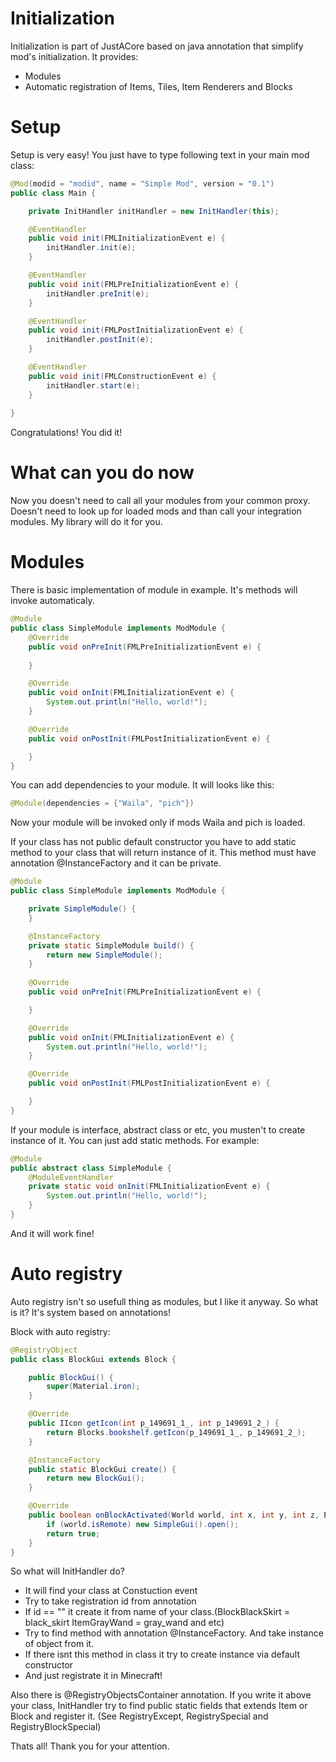 # Initialization



Initialization is part of JustACore based on java annotation that simplify mod's initialization. 
It provides:
 - Modules
 - Automatic registration of Items, Tiles, Item Renderers and Blocks

# Setup
Setup is very easy! You just have to type following text in your main mod class:
```java
@Mod(modid = "modid", name = "Simple Mod", version = "0.1")
public class Main {

    private InitHandler initHandler = new InitHandler(this);

    @EventHandler
    public void init(FMLInitializationEvent e) {
        initHandler.init(e);
    }

    @EventHandler
    public void init(FMLPreInitializationEvent e) {
        initHandler.preInit(e);
    }

    @EventHandler
    public void init(FMLPostInitializationEvent e) {
        initHandler.postInit(e);
    }

    @EventHandler
    public void init(FMLConstructionEvent e) {
        initHandler.start(e);
    }
    
}
```
Congratulations! You did it!
# What can you do now

Now you doesn't need to call all your modules from your common proxy. Doesn't need to look up for loaded mods and than call your integration modules. My library will do it for you.

# Modules

There is basic implementation of module in example. It's methods will invoke automaticaly.
```java
@Module
public class SimpleModule implements ModModule {
    @Override
    public void onPreInit(FMLPreInitializationEvent e) {
        
    }

    @Override
    public void onInit(FMLInitializationEvent e) {
        System.out.println("Hello, world!");
    }

    @Override
    public void onPostInit(FMLPostInitializationEvent e) {

    }
}
```

You can add dependencies to your module. It will looks like this:
```java
@Module(dependencies = {"Waila", "pich"})
```
Now your module will be invoked only if mods Waila and pich is loaded.


If your class has not public default constructor you have to add static method to your class that will return instance of it. This method must have annotation @InstanceFactory and it can be private. 
```java
@Module
public class SimpleModule implements ModModule {

    private SimpleModule() {
    }

    @InstanceFactory
    private static SimpleModule build() {
        return new SimpleModule();
    }
    
    @Override
    public void onPreInit(FMLPreInitializationEvent e) {

    }

    @Override
    public void onInit(FMLInitializationEvent e) {
        System.out.println("Hello, world!");
    }

    @Override
    public void onPostInit(FMLPostInitializationEvent e) {

    }
}

```
If your module is interface, abstract class or etc, you musten't to create instance of it.
You can just add static methods. For example: 
```java
@Module
public abstract class SimpleModule {
    @ModuleEventHandler
    private static void onInit(FMLInitializationEvent e) {
        System.out.println("Hello, world!");
    }
}

```
And it will work fine!

# Auto registry

Auto registry isn't so usefull thing as modules, but I like it anyway.
So what is it? It's system based on annotations!

Block with auto registry:
```java
@RegistryObject
public class BlockGui extends Block {

    public BlockGui() {
        super(Material.iron);
    }

    @Override
    public IIcon getIcon(int p_149691_1_, int p_149691_2_) {
        return Blocks.bookshelf.getIcon(p_149691_1_, p_149691_2_);
    }

    @InstanceFactory
    public static BlockGui create() {
        return new BlockGui();
    }

    @Override
    public boolean onBlockActivated(World world, int x, int y, int z, EntityPlayer player, int meta, float clickX, float clickY, float clickZ) {
        if (world.isRemote) new SimpleGui().open();
        return true;
    }
}
```
So what will InitHandler do? 
 - It will find your class at Constuction event
 - Try to take registration id from annotation
 - If id == "" it create it from name of your class.(BlockBlackSkirt = black_skirt ItemGrayWand = gray_wand and etc)
 - Try to find method with annotation @InstanceFactory. And take instance of object from it.
 - If there isnt this method in class it try to create instance via default constructor
 - And just registrate it in Minecraft!

Also there is @RegistryObjectsContainer annotation. If you write it above your class, InitHandler try to find public static fields that extends Item or Block and register it.
(See RegistryExcept, RegistrySpecial and RegistryBlockSpecial)

Thats all! Thank you for your attention.
